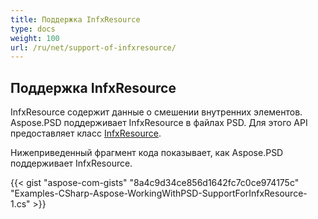 ```yaml
---
title: Поддержка InfxResource
type: docs
weight: 100
url: /ru/net/support-of-infxresource/
---
```


## **Поддержка InfxResource**
InfxResource содержит данные о смешении внутренних элементов. Aspose.PSD поддерживает InfxResource в файлах PSD. Для этого API предоставляет класс [InfxResource](https://reference.aspose.com/net/psd/aspose.psd.fileformats.psd.layers.layerresources/infxresource).

Нижеприведенный фрагмент кода показывает, как Aspose.PSD поддерживает InfxResource.

{{< gist "aspose-com-gists" "8a4c9d34ce856d1642fc7c0ce974175c" "Examples-CSharp-Aspose-WorkingWithPSD-SupportForInfxResource-1.cs" >}}
